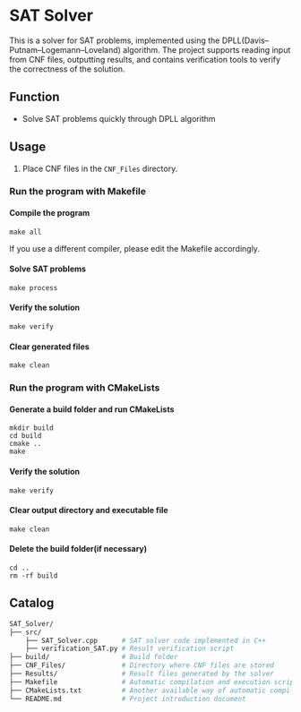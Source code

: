 # SAT Solver

This is a solver for SAT problems, implemented using the DPLL(Davis–Putnam–Logemann–Loveland) algorithm. The project supports reading input from CNF files, outputting results, and contains verification tools to verify the correctness of the solution.

## Function

- Solve SAT problems quickly through DPLL algorithm

## Usage

1. Place CNF files in the `CNF_Files` directory.
### Run the program with Makefile
#### Compile the program
    make all
If you use a different compiler, please edit the Makefile accordingly.
#### Solve SAT problems
    make process
#### Verify the solution
    make verify
#### Clear generated files
    make clean
### Run the program with CMakeLists
#### Generate a build folder and run CMakeLists
    mkdir build
    cd build
    cmake ..
    make
#### Verify the solution
    make verify
#### Clear output directory and executable file
    make clean
#### Delete the build folder(if necessary)
    cd ..
    rm -rf build

## Catalog
```bash
SAT_Solver/
├── src/
    ├── SAT_Solver.cpp      # SAT solver code implemented in C++
    ├── verification_SAT.py # Result verification script
├── build/                  # Build folder
├── CNF_Files/              # Directory where CNF files are stored
├── Results/                # Result files generated by the solver
├── Makefile                # Automatic compilation and execution scripts
├── CMakeLists.txt          # Another available way of automatic compilation and verification
└── README.md               # Project introduction document
